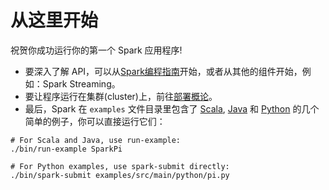 # 从这里开始

祝贺你成功运行你的第一个 Spark 应用程序!

- 要深入了解 API，可以从[Spark编程指南](https://spark.apache.org/docs/latest/programming-guide.html)开始，或者从其他的组件开始，例如：Spark Streaming。
- 要让程序运行在集群(cluster)上，前往[部署概论](https://spark.apache.org/docs/latest/cluster-overview.html)。
- 最后，Spark 在 `examples` 文件目录里包含了 [Scala](https://github.com/apache/spark/tree/master/examples/src/main/scala/org/apache/spark/examples), [Java](https://github.com/apache/spark/tree/master/examples/src/main/java/org/apache/spark/examples) 和 [Python](https://github.com/apache/spark/tree/master/examples/src/main/python) 的几个简单的例子，你可以直接运行它们：

```
# For Scala and Java, use run-example:
./bin/run-example SparkPi

# For Python examples, use spark-submit directly:
./bin/spark-submit examples/src/main/python/pi.py
```